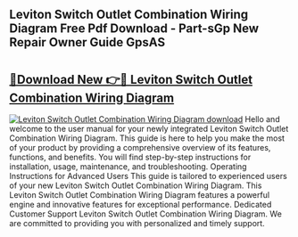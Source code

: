 ## Leviton Switch Outlet Combination Wiring Diagram Free Pdf Download - Part-sGp New Repair Owner Guide GpsAS

# <h2><a href="http://dfo8mu.blite.top/?on=Leviton+Switch+Outlet+Combination+Wiring+Diagram">🔗Download New 👉🔴 Leviton Switch Outlet Combination Wiring Diagram</a></h2>

[![Leviton Switch Outlet Combination Wiring Diagram download](https://i.imgur.com/lujVjoI.png)](http://dfo8mu.blite.top/?on=Leviton+Switch+Outlet+Combination+Wiring+Diagram)
Hello and welcome to the user manual for your newly integrated Leviton Switch Outlet Combination Wiring Diagram. This guide is here to help you make the most of your product by providing a comprehensive overview of its features, functions, and benefits. You will find step-by-step instructions for installation, usage, maintenance, and troubleshooting. Operating Instructions for Advanced Users This guide is tailored to experienced users of your new Leviton Switch Outlet Combination Wiring Diagram. This Leviton Switch Outlet Combination Wiring Diagram features a powerful engine and innovative features for exceptional performance. Dedicated Customer Support Leviton Switch Outlet Combination Wiring Diagram. We are committed to providing you with personalized and timely support.
